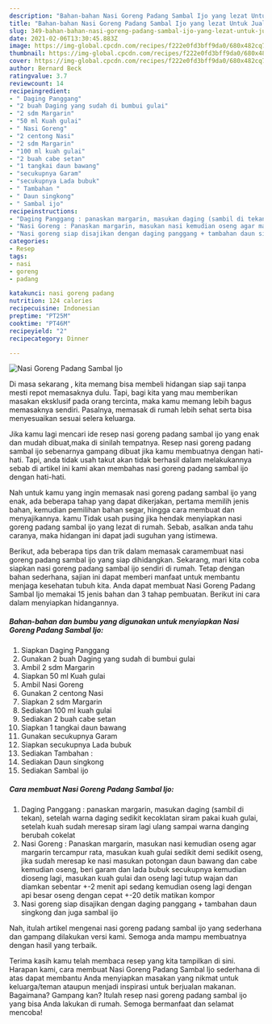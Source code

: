 ```yaml
---
description: "Bahan-bahan Nasi Goreng Padang Sambal Ijo yang lezat Untuk Jualan"
title: "Bahan-bahan Nasi Goreng Padang Sambal Ijo yang lezat Untuk Jualan"
slug: 349-bahan-bahan-nasi-goreng-padang-sambal-ijo-yang-lezat-untuk-jualan
date: 2021-02-06T13:30:45.883Z
image: https://img-global.cpcdn.com/recipes/f222e0fd3bff9da0/680x482cq70/nasi-goreng-padang-sambal-ijo-foto-resep-utama.jpg
thumbnail: https://img-global.cpcdn.com/recipes/f222e0fd3bff9da0/680x482cq70/nasi-goreng-padang-sambal-ijo-foto-resep-utama.jpg
cover: https://img-global.cpcdn.com/recipes/f222e0fd3bff9da0/680x482cq70/nasi-goreng-padang-sambal-ijo-foto-resep-utama.jpg
author: Bernard Beck
ratingvalue: 3.7
reviewcount: 14
recipeingredient:
- " Daging Panggang"
- "2 buah Daging yang sudah di bumbui gulai"
- "2 sdm Margarin"
- "50 ml Kuah gulai"
- " Nasi Goreng"
- "2 centong Nasi"
- "2 sdm Margarin"
- "100 ml kuah gulai"
- "2 buah cabe setan"
- "1 tangkai daun bawang"
- "secukupnya Garam"
- "secukupnya Lada bubuk"
- " Tambahan "
- " Daun singkong"
- " Sambal ijo"
recipeinstructions:
- "Daging Panggang : panaskan margarin, masukan daging (sambil di tekan), setelah warna daging sedikit kecoklatan siram pakai kuah gulai, setelah kuah sudah meresap siram lagi ulang sampai warna danging berubah cokelat"
- "Nasi Goreng : Panaskan margarin, masukan nasi kemudian oseng agar margarin tercampur rata, masukan kuah gulai sedikit demi sedikit oseng, jika sudah meresap ke nasi masukan potongan daun bawang dan cabe kemudian oseng, beri garam dan lada bubuk secukupnya kemudian dioseng lagi, masukan kuah gulai dan oseng lagi tutup wajan dan diamkan sebentar +-2 menit api sedang kemudian oseng lagi dengan api besar oseng dengan cepat +-20 detik matikan kompor"
- "Nasi goreng siap disajikan dengan daging panggang + tambahan daun singkong dan juga sambal ijo"
categories:
- Resep
tags:
- nasi
- goreng
- padang

katakunci: nasi goreng padang 
nutrition: 124 calories
recipecuisine: Indonesian
preptime: "PT25M"
cooktime: "PT46M"
recipeyield: "2"
recipecategory: Dinner

---
```



![Nasi Goreng Padang Sambal Ijo](https://img-global.cpcdn.com/recipes/f222e0fd3bff9da0/680x482cq70/nasi-goreng-padang-sambal-ijo-foto-resep-utama.jpg)

Di masa  sekarang , kita memang bisa membeli hidangan siap saji tanpa mesti repot memasaknya dulu. Tapi, bagi kita yang mau memberikan masakan eksklusif pada orang tercinta, maka kamu memang lebih bagus memasaknya sendiri. Pasalnya, memasak di rumah lebih sehat serta bisa menyesuaikan sesuai selera keluarga.

Jika kamu lagi mencari ide resep nasi goreng padang sambal ijo yang enak dan mudah dibuat,maka di sinilah tempatnya. Resep nasi goreng padang sambal ijo  sebenarnya gampang dibuat jika kamu membuatnya dengan hati-hati. Tapi, anda tidak usah takut akan tidak berhasil dalam melakukannya 
sebab di artikel ini kami akan membahas nasi goreng padang sambal ijo dengan hati-hati.  



Nah untuk kamu yang ingin memasak nasi goreng padang sambal ijo yang enak, ada beberapa tahap yang dapat dikerjakan, pertama memilih jenis bahan, kemudian pemilihan bahan segar, hingga cara membuat dan menyajikannya. kamu Tidak usah pusing jika hendak menyiapkan nasi goreng padang sambal ijo yang lezat di rumah. Sebab, asalkan anda  tahu caranya, maka hidangan ini dapat jadi suguhan yang istimewa.

Berikut, ada beberapa tips dan trik dalam memasak caramembuat nasi goreng padang sambal ijo yang siap dihidangkan. Sekarang, mari kita coba siapkan nasi goreng padang sambal ijo sendiri di rumah. Tetap dengan bahan sederhana, sajian ini dapat memberi manfaat untuk membantu menjaga kesehatan tubuh kita. Anda dapat membuat Nasi Goreng Padang Sambal Ijo memakai 15 jenis bahan dan 3 tahap pembuatan. Berikut ini cara dalam menyiapkan hidangannya.

<!--inarticleads1-->

##### Bahan-bahan dan bumbu yang digunakan untuk menyiapkan Nasi Goreng Padang Sambal Ijo:

1. Siapkan  Daging Panggang
1. Gunakan 2 buah Daging yang sudah di bumbui gulai
1. Ambil 2 sdm Margarin
1. Siapkan 50 ml Kuah gulai
1. Ambil  Nasi Goreng
1. Gunakan 2 centong Nasi
1. Siapkan 2 sdm Margarin
1. Sediakan 100 ml kuah gulai
1. Sediakan 2 buah cabe setan
1. Siapkan 1 tangkai daun bawang
1. Gunakan secukupnya Garam
1. Siapkan secukupnya Lada bubuk
1. Sediakan  Tambahan :
1. Sediakan  Daun singkong
1. Sediakan  Sambal ijo




<!--inarticleads2-->

##### Cara membuat Nasi Goreng Padang Sambal Ijo:

1. Daging Panggang : panaskan margarin, masukan daging (sambil di tekan), setelah warna daging sedikit kecoklatan siram pakai kuah gulai, setelah kuah sudah meresap siram lagi ulang sampai warna danging berubah cokelat
1. Nasi Goreng : Panaskan margarin, masukan nasi kemudian oseng agar margarin tercampur rata, masukan kuah gulai sedikit demi sedikit oseng, jika sudah meresap ke nasi masukan potongan daun bawang dan cabe kemudian oseng, beri garam dan lada bubuk secukupnya kemudian dioseng lagi, masukan kuah gulai dan oseng lagi tutup wajan dan diamkan sebentar +-2 menit api sedang kemudian oseng lagi dengan api besar oseng dengan cepat +-20 detik matikan kompor
1. Nasi goreng siap disajikan dengan daging panggang + tambahan daun singkong dan juga sambal ijo




Nah, itulah artikel mengenai  nasi goreng padang sambal ijo  yang sederhana dan gampang dilakukan versi kami. Semoga anda mampu membuatnya dengan hasil yang terbaik. 

Terima kasih kamu telah membaca resep yang kita tampilkan di sini. Harapan kami, cara membuat  Nasi Goreng Padang Sambal Ijo sederhana di atas dapat membantu Anda menyiapkan masakan yang nikmat untuk keluarga/teman ataupun menjadi inspirasi untuk berjualan makanan. Bagaimana? Gampang kan? Itulah resep nasi goreng padang sambal ijo yang bisa Anda lakukan di rumah. Semoga bermanfaat dan selamat mencoba!

